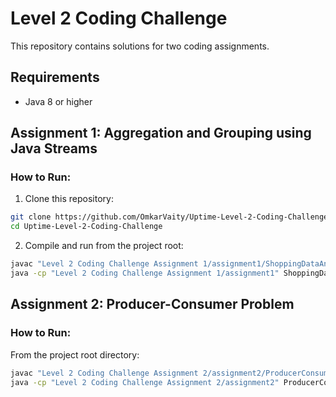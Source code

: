 # Level 2 Coding Challenge

This repository contains solutions for two coding assignments.

## Requirements
- Java 8 or higher

## Assignment 1: Aggregation and Grouping using Java Streams

### How to Run:
1. Clone this repository:
```bash
git clone https://github.com/OmkarVaity/Uptime-Level-2-Coding-Challenge.git
cd Uptime-Level-2-Coding-Challenge
```

2. Compile and run from the project root:
```bash
javac "Level 2 Coding Challenge Assignment 1/assignment1/ShoppingDataAnalyzer.java"
java -cp "Level 2 Coding Challenge Assignment 1/assignment1" ShoppingDataAnalyzer
```

## Assignment 2: Producer-Consumer Problem

### How to Run:
From the project root directory:
```bash
javac "Level 2 Coding Challenge Assignment 2/assignment2/ProducerConsumerSolution.java"
java -cp "Level 2 Coding Challenge Assignment 2/assignment2" ProducerConsumerSolution
```

